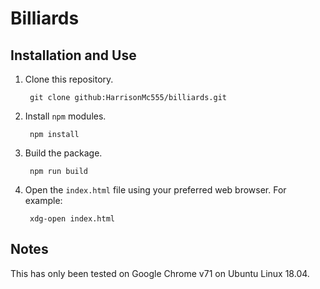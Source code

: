 # Billiards

## Installation and Use

1. Clone this repository.

        git clone github:HarrisonMc555/billiards.git

2. Install `npm` modules.

        npm install

3. Build the package.

        npm run build
        
4. Open the `index.html` file using your preferred web browser. For example:

        xdg-open index.html

## Notes

This has only been tested on Google Chrome v71 on Ubuntu Linux 18.04.
